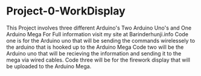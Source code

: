 # Project-0-WorkDisplay
This Project involves three different Arduino's
Two Arduino Uno's and One Arduino Mega
For Full information visit my site at Barinderhunji.info
Code one is for the Arduino uno that will be sending the commands wirelessely to the arduino that is hooked up to the Arduino Mega
Code two will be the Arduino uno that will be recieving the information and sending it to the mega via wired cables. 
Code three will be for the firework display that will be uploaded to the Arduino Mega. 
